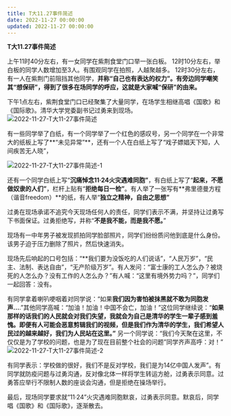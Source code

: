 ```yaml
---
title: T大11.27事件简述
date: 2022-11-27 00:00:00
updated: 2022-11-27 00:00:00
---
```


**T大11.27事件简述**

上午11时40分左右，有一女同学在紫荆食堂门口举一张白板。
12时10分左右，举白板的同学人数增加至3人。有围观同学在拍照，人越聚越多。
12时30分左右，有一人在紫荆门前阻挡其他同学，**并称“自己也有表达的权力”。有旁边同学嘲笑其“想保研”，得到了很多在场同学的呼应，这就是大家喊“保研”的由来。**

下午1点左右，紫荆食堂门口已经聚集了大量同学，在场学生相继高唱《国歌》和《国际歌》。清华大学党委副书记过勇来到现场。
![2022-11-27-T大11-27事件简述](assets/2022-11-27-T大11-27事件简述.jpeg)

有一些同学举了白纸，有一个同学举了一个红色的感叹号，另一个同学在一个非常大的纸板上写了**“未见异常”**，还有一个人在白纸上写了“戏子嫖娼天下知，人间疾苦无人晓”，

![2022-11-27-T大11-27事件简述-1](assets/2022-11-27-T大11-27事件简述-1.jpeg)

还有一个同学白纸上写“**沉痛悼念11·24火灾遇难同胞”**，有白纸上写了“**起来，不愿做奴隶的人们”**，栏杆上贴有“**拒绝每日一检”**。有人举了一张写有**弗里德曼方程（谐音freedom）**的纸，有人举“**独立之精神，自由之思想”**

过勇在现场承诺不追究今天现场任何人的责任，同学们表示不满，并坚持让过勇写下书面保证。过勇拒绝写，并称“**不是我不能，而是我不愿。**”

现场有一中年男子被发现抓拍同学脸部照片，同学们纷纷质问他到底是什么身份。该男子迫于压力删除了照片，然后快速消失。

现场先后响起的口号包括：“**我们要为没饭吃的人们说话”，“人民万岁”，“民主、法制、表达自由”，“无产阶级万岁”。有人发问：“富士康的工人怎么办？被烧死的人怎么办？没有工作的人怎么办？”有人喊：“这里有境外势力吗？”，同学们一起回答：没有。

有同学拿着喇叭哽咽着对同学说：“如果**我们因为害怕被抹黑就不敢为同胞发声…**.”其他同学高喊：“加油！加油！中国不会亡，加油！”这位同学继续说：“**如果那样的话我们的人民就会对我们失望，我就会为自己是清华的学生一辈子感到羞愧。即便有人可能会恶意剪辑我们的视频，但是我们作为清华的学生，我们希望人民过的越来越好，我们为人民站在这里。”**
另一个同学说：“我们今天聚在这里，不仅仅是为了学校的问题，也是为了现在目前整个社会的问题”同学齐声高呼：对！”
![2022-11-27-T大11-27事件简述-2](assets/2022-11-27-T大11-27事件简述-2.jpeg)

有同学表示：学校做的很好，我们不是反对学校，我们是为14亿中国人发声”。有同学就防疫问题与过勇沟通，反对像北体一样将学生转运方舱，过勇表示同意。过勇答应举行不限制人数的座谈会沟通，但是拒绝在操场举行。

最后，现场同学要求就“11·24”火灾遇难同胞默哀，过勇表示同意。默哀后，同学唱《国歌》和《国际歌》，逐渐散去。
